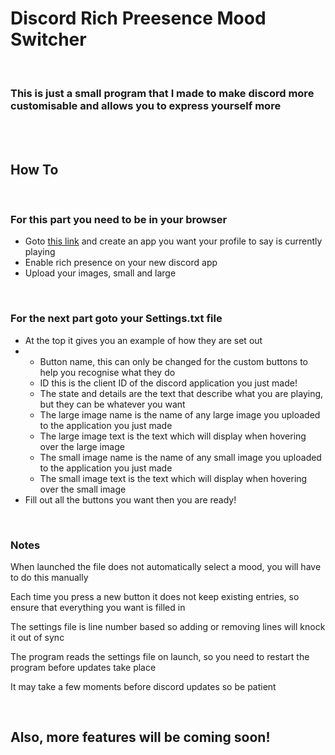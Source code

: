 <h1>Discord Rich Preesence Mood Switcher</h1>
<br>
<h3>This is just a small program that I made to make discord more customisable and allows you to express yourself more</h3>
<br>
<br>
<h2>How To</h2>
<br>
<h3>For this part you need to be in your browser</h3>
<ul>
<li>Goto <a href="https://discordapp.com/developers/applications/me/">this link</a> and create an app you want your profile to say is currently playing</li>
<li>Enable rich presence on your new discord app</li>
<li>Upload your images, small and large</li>
</ul>
<br>
<h3>For the next part goto your Settings.txt file</h3>
<ul>
<li>At the top it gives you an example of how they are set out</li>
<li><ul><li>Button name, this can only be changed for the custom buttons to help you recognise what they do</li><li>ID this is the client ID of the discord application you just made!</li><li>The state and details are the text that describe what you are playing, but they can be whatever you want</li><li>The large image name is the name of any large image you uploaded to the application you just made</li><li>The large image text is the text which will display when hovering over the large image</li><li>The small image name is the name of any small image you uploaded to the application you just made</li><li>The small image text is the text which will display when hovering over the small image</li></ul></li>
<li>Fill out all the buttons you want then you are ready!</li>
</ul>
<br>
<h3>Notes</h3>
<p>When launched the file does not automatically select a mood, you will have to do this manually</p>
<p>Each time you press a new button it does not keep existing entries, so ensure that everything you want is filled in</p>
<p>The settings file is line number based so adding or removing lines will knock it out of sync</p>
<p>The program reads the settings file on launch, so you need to restart the program before updates take place</p>
<p>It may take a few moments before discord updates so be patient</p>
<br>
<h2>Also, more features will be coming soon!</h2>